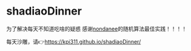 # shadiaoDinner
为了解决每天不知道吃啥的疑惑
感谢[nondanee](https://github.com/nondanee)的随机算法最佳实践！！！！

每天沙雕，请👉https://kpi311.github.io/shadiaoDinner/
